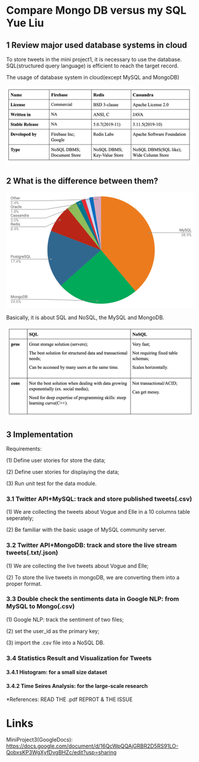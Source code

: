 Compare Mongo DB versus my SQL Yue Liu
===

1 Review major used database systems in cloud 
---

<p> To store tweets in the mini project1, it is necessary to use the database. SQL(structured query language) is efficient to reach the target record. <p> 

<p> The usage of database system in cloud(except MySQL and MongoDB) <p>
 
![All Text](https://github.com/yueyue4737/EC601MiniProject3/blob/master/Img/Product.png)

2 What is the difference between them?
---

![All Text](https://github.com/yueyue4737/EC601MiniProject3/blob/master/Img/Mysql_mongo.png)
<p> Basically, it is about SQL and NoSQL, the MySQL and MongoDB. <p>
  
![All Text](https://github.com/yueyue4737/EC601MiniProject3/blob/master/Img/Concept.png)

3 Implementation
---
<p> Requirements: <p>
<p> (1) Define user stories for store the data; <p>
<p> (2) Define user stories for displaying the data; <p>
<p> (3) Run unit test for the data module. <p>
  
### 3.1 Twitter API+MySQL: track and store published tweets(.csv)
<p> (1) We are collecting the tweets about Vogue and Elle in a 10 columns table seperately; <p>
<p> (2) Be familiar with the basic usage of MySQL community server. <p>
      
### 3.2 Twitter API+MongoDB: track and store the live stream tweets(.txt/.json)
<p> (1) We are collecting the live tweets about Vogue and Elle; <p>
<p> (2) To store the live tweets in mongoDB, we are converting them into a proper format. <p>
      
### 3.3 Double check the sentiments data in Google NLP: from MySQL to Mongo(.csv)
<p> (1) Google NLP: track the sentiment of two files; <p>
<p> (2) set the user_id as the primary key; <p>
<p> (3) import the .csv file into a NoSQL DB. <p>
      
### 3.4 Statistics Result and Visualization for Tweets

#### 3.4.1 Histogram: for a small size dataset

#### 3.4.2 Time Seires Analysis: for the large-scale research

*References: READ THE .pdf REPROT & THE ISSUE

Links
===

MiniProject3(GoogleDocs):
https://docs.google.com/document/d/16QcWpQQAjGRBR2D5RS91LO-QobxsKP3WgXyfDvgBHZc/edit?usp=sharing
